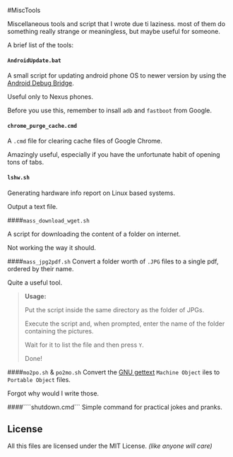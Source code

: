 #MiscTools

Miscellaneous tools and script that I wrote due ti laziness. most of them do something really strange or meaningless, but maybe useful for someone.

A brief list of the tools:

#### ```AndroidUpdate.bat```
A small script for updating android phone OS to newer version by using the [Android Debug Bridge](https://developer.android.com/studio/command-line/adb.html).

Useful only to Nexus phones.

Before you use this, remember to insall ```adb``` and ```fastboot``` from Google.

#### ```chrome_purge_cache.cmd```
A ```.cmd``` file for clearing cache files of Google Chrome.

Amazingly useful, especially if you have the unfortunate habit of opening tons of tabs.

#### ```lshw.sh```
Generating hardware info report on Linux based systems.

Output a text file.

####```mass_download_wget.sh```

A script for downloading the content of a folder on internet.

Not working the way it should.

####```mass_jpg2pdf.sh```
Convert a folder worth of ```.JPG``` files to a single pdf, ordered by their name.

Quite a useful tool.

>**Usage:** 
>
>Put the script inside the same directory as the folder of JPGs.
>
>Execute the script and, when prompted, enter the name of the folder containing the pictures.
>
>Wait for it to list the file and then press ```Y```.
>
>Done!

####```mo2po.sh``` & ```po2mo.sh```
Convert the [GNU gettext](https://en.wikipedia.org/wiki/Gettext) ```Machine Object``` iles to ```Portable Object``` files.

Forgot why would I write those.


####````shutdown.cmd```
Simple command for practical jokes and pranks.


## License

All this files are licensed under the MIT License. *(like anyone will care)*

